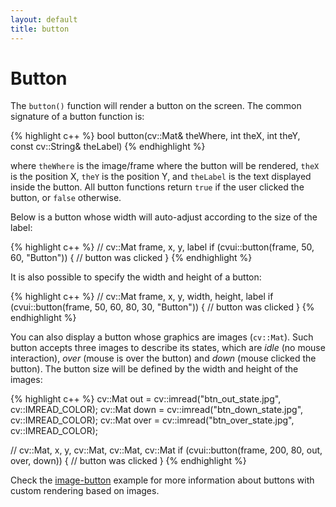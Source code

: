 ```yaml
---
layout: default
title: button
---
```


# Button

The `button()` function will render a button on the screen. The common signature of a button function is:

{% highlight c++ %}
bool button(cv::Mat& theWhere, int theX, int theY, const cv::String& theLabel)
{% endhighlight %}

where `theWhere` is the image/frame where the button will be rendered, `theX` is the position X, `theY` is the position Y, and `theLabel` is the text displayed inside the button. All button functions return `true` if the user clicked the button, or `false` otherwise.

Below is a button whose width will auto-adjust according to the size of the label:

{% highlight c++ %}
// cv::Mat frame, x, y, label
if (cvui::button(frame, 50, 60, "Button")) {
    // button was clicked
}
{% endhighlight %}

It is also possible to specify the width and height of a button:

{% highlight c++ %}
// cv::Mat frame, x, y, width, height, label
if (cvui::button(frame, 50, 60, 80, 30, "Button")) {
    // button was clicked
}
{% endhighlight %}

You can also display a button whose graphics are images (`cv::Mat`). Such button accepts three images to describe its states, which are _idle_ (no mouse interaction), _over_ (mouse is over the button) and _down_ (mouse clicked the button). The button size will be defined by the width and height of the images:

{% highlight c++ %}
cv::Mat out = cv::imread("btn_out_state.jpg", cv::IMREAD_COLOR);
cv::Mat down = cv::imread("btn_down_state.jpg", cv::IMREAD_COLOR);
cv::Mat over = cv::imread("btn_over_state.jpg", cv::IMREAD_COLOR);

// cv::Mat, x, y, cv::Mat, cv::Mat, cv::Mat
if (cvui::button(frame, 200, 80, out, over, down)) {
    // button was clicked
}
{% endhighlight %}

Check the [image-button](https://github.com/Dovyski/cvui/tree/master/example/src/image-button) example for more information about buttons with custom rendering based on images.
